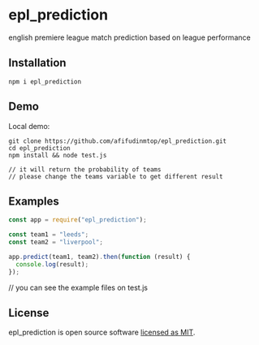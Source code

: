 # epl_prediction

english premiere league match prediction based on league performance

## Installation

```
npm i epl_prediction
```

## Demo

Local demo:

```
git clone https://github.com/afifudinmtop/epl_prediction.git
cd epl_prediction
npm install && node test.js

// it will return the probability of teams
// please change the teams variable to get different result
```

## Examples

```jsx
const app = require("epl_prediction");

const team1 = "leeds";
const team2 = "liverpool";

app.predict(team1, team2).then(function (result) {
  console.log(result);
});
```

// you can see the example files on test.js

## License

epl_prediction is open source software [licensed as MIT](https://github.com/afifudinmtop/epl_prediction/blob/main/LICENSE).
